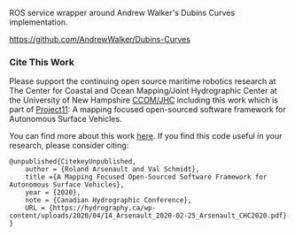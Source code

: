 ROS service wrapper around Andrew Walker's Dubins Curves implementation.

https://github.com/AndrewWalker/Dubins-Curves

### Cite This Work
Please support the continuing open source maritime robotics research at The Center for Coastal and Ocean Mapping/Joint Hydrographic Center at the University of New Hampshire [CCOM/JHC](http://ccom.unh.edu/) including this work which is part of [Project11](https://github.com/CCOMJHC/project11): A mapping focused open-sourced software framework for Autonomous Surface Vehicles.

You can find more about this work [here](http://ccom.unh.edu/publications/mapping-focused-open-sourced-software-framework-autonomous-surface-vehicles).
If you find this code useful in your research, please consider citing:
```
@unpublished{CitekeyUnpublished,
    author = {Roland Arsenault and Val Schmidt},
    title ={A Mapping Focused Open-Sourced Software Framework for Autonomous Surface Vehicles},
    year = {2020},
    note = {Canadian Hydrographic Conference},
    URL = {https://hydrography.ca/wp-content/uploads/2020/04/14_Arsenault_2020-02-25_Arsenault_CHC2020.pdf}
}
```
